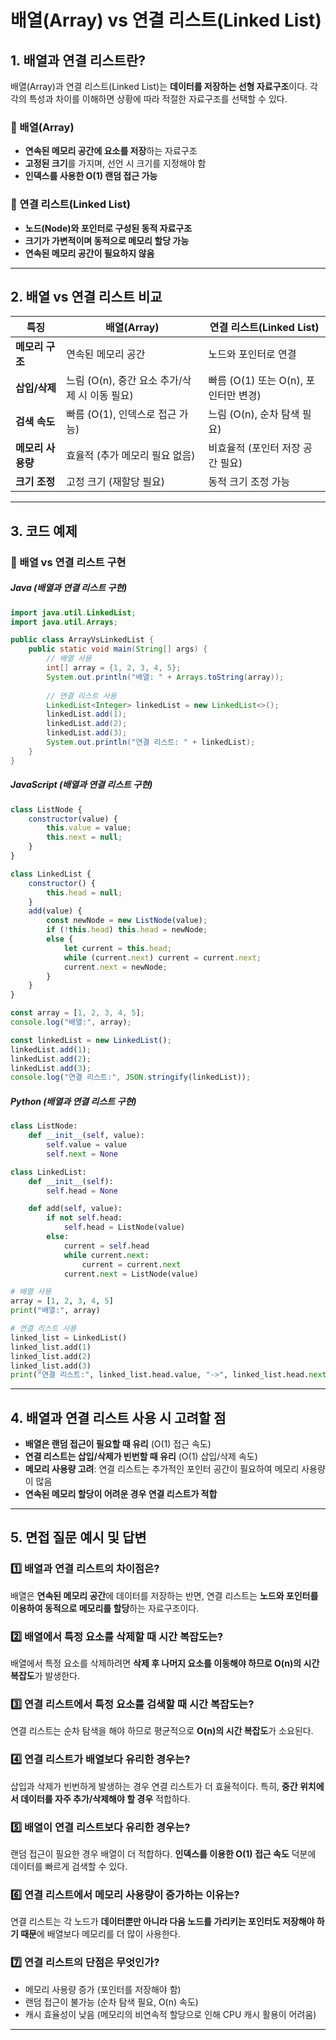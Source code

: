 # 배열(Array) vs 연결 리스트(Linked List)

## 1. 배열과 연결 리스트란?
배열(Array)과 연결 리스트(Linked List)는 **데이터를 저장하는 선형 자료구조**이다. 각각의 특성과 차이를 이해하면 상황에 따라 적절한 자료구조를 선택할 수 있다.

### 🔹 배열(Array)
- **연속된 메모리 공간에 요소를 저장**하는 자료구조
- **고정된 크기**를 가지며, 선언 시 크기를 지정해야 함
- **인덱스를 사용한 O(1) 랜덤 접근 가능**

### 🔹 연결 리스트(Linked List)
- **노드(Node)와 포인터로 구성된 동적 자료구조**
- **크기가 가변적이며 동적으로 메모리 할당 가능**
- **연속된 메모리 공간이 필요하지 않음**

---

## 2. 배열 vs 연결 리스트 비교
| 특징 | 배열(Array) | 연결 리스트(Linked List) |
|------|------------|--------------------------|
| **메모리 구조** | 연속된 메모리 공간 | 노드와 포인터로 연결 |
| **삽입/삭제** | 느림 (O(n), 중간 요소 추가/삭제 시 이동 필요) | 빠름 (O(1) 또는 O(n), 포인터만 변경) |
| **검색 속도** | 빠름 (O(1), 인덱스로 접근 가능) | 느림 (O(n), 순차 탐색 필요) |
| **메모리 사용량** | 효율적 (추가 메모리 필요 없음) | 비효율적 (포인터 저장 공간 필요) |
| **크기 조정** | 고정 크기 (재할당 필요) | 동적 크기 조정 가능 |

---

## 3. 코드 예제
### 🔹 배열 vs 연결 리스트 구현
##### Java (배열과 연결 리스트 구현)
```java
import java.util.LinkedList;
import java.util.Arrays;

public class ArrayVsLinkedList {
    public static void main(String[] args) {
        // 배열 사용
        int[] array = {1, 2, 3, 4, 5};
        System.out.println("배열: " + Arrays.toString(array));
        
        // 연결 리스트 사용
        LinkedList<Integer> linkedList = new LinkedList<>();
        linkedList.add(1);
        linkedList.add(2);
        linkedList.add(3);
        System.out.println("연결 리스트: " + linkedList);
    }
}
```

##### JavaScript (배열과 연결 리스트 구현)
```javascript
class ListNode {
    constructor(value) {
        this.value = value;
        this.next = null;
    }
}

class LinkedList {
    constructor() {
        this.head = null;
    }
    add(value) {
        const newNode = new ListNode(value);
        if (!this.head) this.head = newNode;
        else {
            let current = this.head;
            while (current.next) current = current.next;
            current.next = newNode;
        }
    }
}

const array = [1, 2, 3, 4, 5];
console.log("배열:", array);

const linkedList = new LinkedList();
linkedList.add(1);
linkedList.add(2);
linkedList.add(3);
console.log("연결 리스트:", JSON.stringify(linkedList));
```

##### Python (배열과 연결 리스트 구현)
```python
class ListNode:
    def __init__(self, value):
        self.value = value
        self.next = None

class LinkedList:
    def __init__(self):
        self.head = None

    def add(self, value):
        if not self.head:
            self.head = ListNode(value)
        else:
            current = self.head
            while current.next:
                current = current.next
            current.next = ListNode(value)

# 배열 사용
array = [1, 2, 3, 4, 5]
print("배열:", array)

# 연결 리스트 사용
linked_list = LinkedList()
linked_list.add(1)
linked_list.add(2)
linked_list.add(3)
print("연결 리스트:", linked_list.head.value, "->", linked_list.head.next.value, "->", linked_list.head.next.next.value)
```

---

## 4. 배열과 연결 리스트 사용 시 고려할 점
- **배열은 랜덤 접근이 필요할 때 유리** (O(1) 접근 속도)
- **연결 리스트는 삽입/삭제가 빈번할 때 유리** (O(1) 삽입/삭제 속도)
- **메모리 사용량 고려**: 연결 리스트는 추가적인 포인터 공간이 필요하여 메모리 사용량이 많음
- **연속된 메모리 할당이 어려운 경우 연결 리스트가 적합**

---

## 5. 면접 질문 예시 및 답변

### 1️⃣ 배열과 연결 리스트의 차이점은?
배열은 **연속된 메모리 공간**에 데이터를 저장하는 반면, 연결 리스트는 **노드와 포인터를 이용하여 동적으로 메모리를 할당**하는 자료구조이다.

### 2️⃣ 배열에서 특정 요소를 삭제할 때 시간 복잡도는?
배열에서 특정 요소를 삭제하려면 **삭제 후 나머지 요소를 이동해야 하므로 O(n)의 시간 복잡도**가 발생한다.

### 3️⃣ 연결 리스트에서 특정 요소를 검색할 때 시간 복잡도는?
연결 리스트는 순차 탐색을 해야 하므로 평균적으로 **O(n)의 시간 복잡도**가 소요된다.

### 4️⃣ 연결 리스트가 배열보다 유리한 경우는?
삽입과 삭제가 빈번하게 발생하는 경우 연결 리스트가 더 효율적이다. 특히, **중간 위치에서 데이터를 자주 추가/삭제해야 할 경우** 적합하다.

### 5️⃣ 배열이 연결 리스트보다 유리한 경우는?
랜덤 접근이 필요한 경우 배열이 더 적합하다. **인덱스를 이용한 O(1) 접근 속도** 덕분에 데이터를 빠르게 검색할 수 있다.

### 6️⃣ 연결 리스트에서 메모리 사용량이 증가하는 이유는?
연결 리스트는 각 노드가 **데이터뿐만 아니라 다음 노드를 가리키는 포인터도 저장해야 하기 때문**에 배열보다 메모리를 더 많이 사용한다.

### 7️⃣ 연결 리스트의 단점은 무엇인가?
- 메모리 사용량 증가 (포인터를 저장해야 함)
- 랜덤 접근이 불가능 (순차 탐색 필요, O(n) 속도)
- 캐시 효율성이 낮음 (메모리의 비연속적 할당으로 인해 CPU 캐시 활용이 어려움)

---
